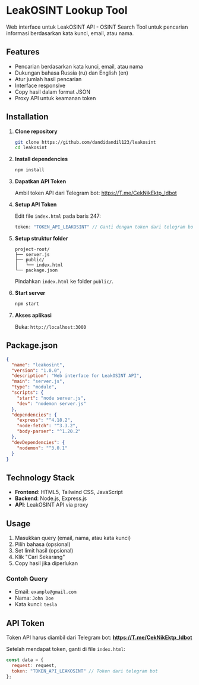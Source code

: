 # LeakOSINT Lookup Tool

Web interface untuk LeakOSINT API - OSINT Search Tool untuk pencarian informasi berdasarkan kata kunci, email, atau nama.

## Features

- Pencarian berdasarkan kata kunci, email, atau nama
- Dukungan bahasa Russia (ru) dan English (en)
- Atur jumlah hasil pencarian
- Interface responsive
- Copy hasil dalam format JSON
- Proxy API untuk keamanan token

## Installation

1. **Clone repository**
   ```bash
   git clone https://github.com/dandidandil123/leakosint
   cd leakosint
   ```

2. **Install dependencies**
   ```bash
   npm install
   ```

3. **Dapatkan API Token**
   
   Ambil token API dari Telegram bot: https://T.me/CekNikEktp_Idbot

4. **Setup API Token**
   
   Edit file `index.html` pada baris 247:
   ```javascript
   token: "TOKEN_API_LEAKOSINT" // Ganti dengan token dari telegram bot
   ```

5. **Setup struktur folder**
   ```
   project-root/
   ├── server.js
   ├── public/
   │   └── index.html
   └── package.json
   ```
   
   Pindahkan `index.html` ke folder `public/`.

6. **Start server**
   ```bash
   npm start
   ```

7. **Akses aplikasi**
   
   Buka: `http://localhost:3000`

## Package.json

```json
{
  "name": "leakosint",
  "version": "1.0.0",
  "description": "Web interface for LeakOSINT API",
  "main": "server.js",
  "type": "module",
  "scripts": {
    "start": "node server.js",
    "dev": "nodemon server.js"
  },
  "dependencies": {
    "express": "^4.18.2",
    "node-fetch": "^3.3.2",
    "body-parser": "^1.20.2"
  },
  "devDependencies": {
    "nodemon": "^3.0.1"
  }
}
```

## Technology Stack

- **Frontend**: HTML5, Tailwind CSS, JavaScript
- **Backend**: Node.js, Express.js
- **API**: LeakOSINT API via proxy

## Usage

1. Masukkan query (email, nama, atau kata kunci)
2. Pilih bahasa (opsional)
3. Set limit hasil (opsional)  
4. Klik "Cari Sekarang"
5. Copy hasil jika diperlukan

### Contoh Query
- Email: `example@gmail.com`
- Nama: `John Doe`
- Kata kunci: `tesla`

## API Token

Token API harus diambil dari Telegram bot: **https://T.me/CekNikEktp_Idbot**

Setelah mendapat token, ganti di file `index.html`:
```javascript
const data = { 
  request: request,
  token: "TOKEN_API_LEAKOSINT" // Token dari telegram bot
};
```
